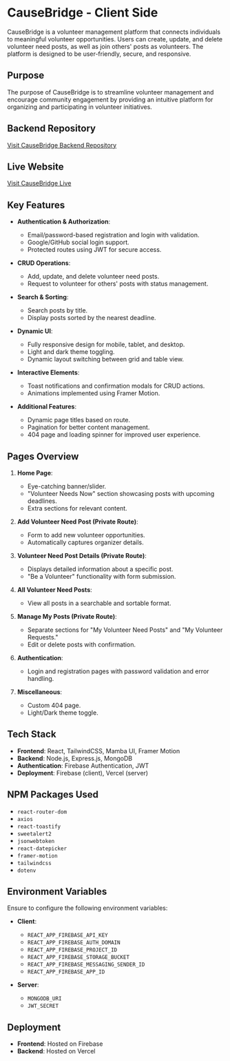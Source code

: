 # CauseBridge - Client Side

CauseBridge is a volunteer management platform that connects individuals to meaningful volunteer opportunities. Users can create, update, and delete volunteer need posts, as well as join others' posts as volunteers. The platform is designed to be user-friendly, secure, and responsive.

## Purpose

The purpose of CauseBridge is to streamline volunteer management and encourage community engagement by providing an intuitive platform for organizing and participating in volunteer initiatives.

## Backend Repository

[Visit CauseBridge Backend Repository](https://github.com/salmanfxrsi/causebridge-backend)

## Live Website

[Visit CauseBridge Live](https://cause-bridge.web.app/)

## Key Features

- **Authentication & Authorization**:

  - Email/password-based registration and login with validation.
  - Google/GitHub social login support.
  - Protected routes using JWT for secure access.

- **CRUD Operations**:

  - Add, update, and delete volunteer need posts.
  - Request to volunteer for others' posts with status management.

- **Search & Sorting**:

  - Search posts by title.
  - Display posts sorted by the nearest deadline.

- **Dynamic UI**:

  - Fully responsive design for mobile, tablet, and desktop.
  - Light and dark theme toggling.
  - Dynamic layout switching between grid and table view.

- **Interactive Elements**:

  - Toast notifications and confirmation modals for CRUD actions.
  - Animations implemented using Framer Motion.

- **Additional Features**:
  - Dynamic page titles based on route.
  - Pagination for better content management.
  - 404 page and loading spinner for improved user experience.

## Pages Overview

1. **Home Page**:

   - Eye-catching banner/slider.
   - "Volunteer Needs Now" section showcasing posts with upcoming deadlines.
   - Extra sections for relevant content.

2. **Add Volunteer Need Post (Private Route)**:

   - Form to add new volunteer opportunities.
   - Automatically captures organizer details.

3. **Volunteer Need Post Details (Private Route)**:

   - Displays detailed information about a specific post.
   - "Be a Volunteer" functionality with form submission.

4. **All Volunteer Need Posts**:

   - View all posts in a searchable and sortable format.

5. **Manage My Posts (Private Route)**:

   - Separate sections for "My Volunteer Need Posts" and "My Volunteer Requests."
   - Edit or delete posts with confirmation.

6. **Authentication**:

   - Login and registration pages with password validation and error handling.

7. **Miscellaneous**:
   - Custom 404 page.
   - Light/Dark theme toggle.

## Tech Stack

- **Frontend**: React, TailwindCSS, Mamba UI, Framer Motion
- **Backend**: Node.js, Express.js, MongoDB
- **Authentication**: Firebase Authentication, JWT
- **Deployment**: Firebase (client), Vercel (server)

## NPM Packages Used

- `react-router-dom`
- `axios`
- `react-toastify`
- `sweetalert2`
- `jsonwebtoken`
- `react-datepicker`
- `framer-motion`
- `tailwindcss`
- `dotenv`

## Environment Variables

Ensure to configure the following environment variables:

- **Client**:

  - `REACT_APP_FIREBASE_API_KEY`
  - `REACT_APP_FIREBASE_AUTH_DOMAIN`
  - `REACT_APP_FIREBASE_PROJECT_ID`
  - `REACT_APP_FIREBASE_STORAGE_BUCKET`
  - `REACT_APP_FIREBASE_MESSAGING_SENDER_ID`
  - `REACT_APP_FIREBASE_APP_ID`

- **Server**:
  - `MONGODB_URI`
  - `JWT_SECRET`

## Deployment

- **Frontend**: Hosted on Firebase
- **Backend**: Hosted on Vercel
